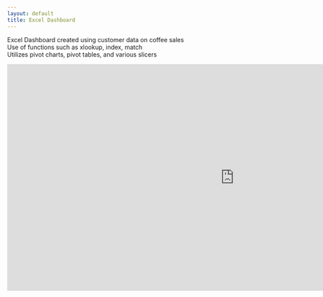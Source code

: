```yaml
---
layout: default
title: Excel Dashboard
---
```


Excel Dashboard created using customer data on coffee sales <br>
Use of functions such as xlookup, index, match <br>
Utilizes pivot charts, pivot tables, and various slicers


<div style="transform: scale(0.75); transform-origin: top left;">
  <iframe width="1400" height="700" frameborder="0" scrolling="no" src="https://onedrive.live.com/embed?resid=DF97CE55DFAD9903%21107&authkey=%21ACm0R5JnQdv6GCc&em=2&wdAllowInteractivity=False&wdHideGridlines=True&wdHideHeaders=True&wdDownloadButton=True&wdInConfigurator=True&wdInConfigurator=True"></iframe>
</div>


